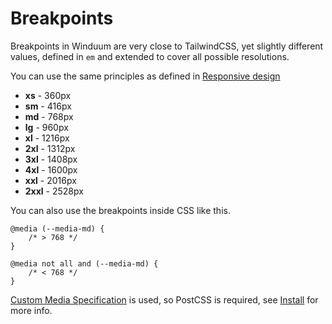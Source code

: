 # Breakpoints

Breakpoints in Winduum are very close to TailwindCSS, yet slightly different values, defined in `em` and extended to cover all possible resolutions. 

You can use the same principles as defined in [Responsive design](https://tailwindcss.com/docs/responsive-design)

* **xs** - 360px
* **sm** - 416px
* **md** - 768px
* **lg** - 960px
* **xl** - 1216px
* **2xl** - 1312px
* **3xl** - 1408px
* **4xl** - 1600px
* **xxl** - 2016px
* **2xxl** - 2528px

You can also use the breakpoints inside CSS like this.

```postcss
@media (--media-md) {
    /* > 768 */
}

@media not all and (--media-md) {
    /* < 768 */
}
```
[Custom Media Specification](https://www.w3.org/TR/mediaqueries-5/#at-ruledef-custom-media) is used, so PostCSS is required, see [Install](/) for more info.

